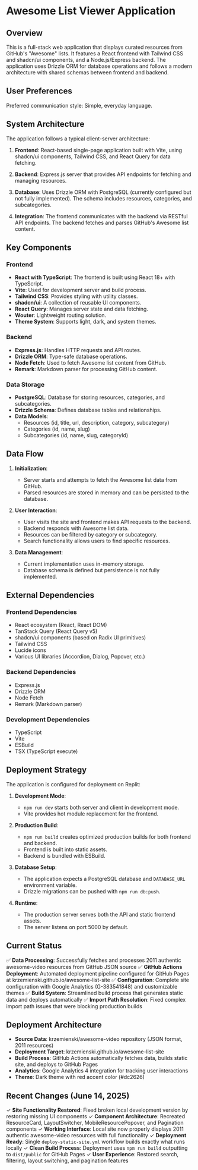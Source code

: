 # Awesome List Viewer Application

## Overview

This is a full-stack web application that displays curated resources from GitHub's "Awesome" lists. It features a React frontend with Tailwind CSS and shadcn/ui components, and a Node.js/Express backend. The application uses Drizzle ORM for database operations and follows a modern architecture with shared schemas between frontend and backend.

## User Preferences

Preferred communication style: Simple, everyday language.

## System Architecture

The application follows a typical client-server architecture:

1. **Frontend**: React-based single-page application built with Vite, using shadcn/ui components, Tailwind CSS, and React Query for data fetching.

2. **Backend**: Express.js server that provides API endpoints for fetching and managing resources.

3. **Database**: Uses Drizzle ORM with PostgreSQL (currently configured but not fully implemented). The schema includes resources, categories, and subcategories.

4. **Integration**: The frontend communicates with the backend via RESTful API endpoints. The backend fetches and parses GitHub's Awesome list content.

## Key Components

### Frontend

- **React with TypeScript**: The frontend is built using React 18+ with TypeScript.
- **Vite**: Used for development server and build process.
- **Tailwind CSS**: Provides styling with utility classes.
- **shadcn/ui**: A collection of reusable UI components.
- **React Query**: Manages server state and data fetching.
- **Wouter**: Lightweight routing solution.
- **Theme System**: Supports light, dark, and system themes.

### Backend

- **Express.js**: Handles HTTP requests and API routes.
- **Drizzle ORM**: Type-safe database operations.
- **Node Fetch**: Used to fetch Awesome list content from GitHub.
- **Remark**: Markdown parser for processing GitHub content.

### Data Storage

- **PostgreSQL**: Database for storing resources, categories, and subcategories.
- **Drizzle Schema**: Defines database tables and relationships.
- **Data Models**: 
  - Resources (id, title, url, description, category, subcategory)
  - Categories (id, name, slug)
  - Subcategories (id, name, slug, categoryId)

## Data Flow

1. **Initialization**:
   - Server starts and attempts to fetch the Awesome list data from GitHub.
   - Parsed resources are stored in memory and can be persisted to the database.

2. **User Interaction**:
   - User visits the site and frontend makes API requests to the backend.
   - Backend responds with Awesome list data.
   - Resources can be filtered by category or subcategory.
   - Search functionality allows users to find specific resources.

3. **Data Management**:
   - Current implementation uses in-memory storage.
   - Database schema is defined but persistence is not fully implemented.

## External Dependencies

### Frontend Dependencies

- React ecosystem (React, React DOM)
- TanStack Query (React Query v5)
- shadcn/ui components (based on Radix UI primitives)
- Tailwind CSS
- Lucide icons
- Various UI libraries (Accordion, Dialog, Popover, etc.)

### Backend Dependencies

- Express.js
- Drizzle ORM
- Node Fetch
- Remark (Markdown parser)

### Development Dependencies

- TypeScript
- Vite
- ESBuild
- TSX (TypeScript execute)

## Deployment Strategy

The application is configured for deployment on Replit:

1. **Development Mode**:
   - `npm run dev` starts both server and client in development mode.
   - Vite provides hot module replacement for the frontend.

2. **Production Build**:
   - `npm run build` creates optimized production builds for both frontend and backend.
   - Frontend is built into static assets.
   - Backend is bundled with ESBuild.

3. **Database Setup**:
   - The application expects a PostgreSQL database and `DATABASE_URL` environment variable.
   - Drizzle migrations can be pushed with `npm run db:push`.

4. **Runtime**:
   - The production server serves both the API and static frontend assets.
   - The server listens on port 5000 by default.

## Current Status

✅ **Data Processing**: Successfully fetches and processes 2011 authentic awesome-video resources from GitHub JSON source
✅ **GitHub Actions Deployment**: Automated deployment pipeline configured for GitHub Pages at krzemienski.github.io/awesome-list-site
✅ **Configuration**: Complete site configuration with Google Analytics (G-383541848) and customizable themes
✅ **Build System**: Streamlined build process that generates static data and deploys automatically
✅ **Import Path Resolution**: Fixed complex import path issues that were blocking production builds

## Deployment Architecture

- **Source Data**: krzemienski/awesome-video repository (JSON format, 2011 resources)
- **Deployment Target**: krzemienski.github.io/awesome-list-site
- **Build Process**: GitHub Actions automatically fetches data, builds static site, and deploys to GitHub Pages
- **Analytics**: Google Analytics 4 integration for tracking user interactions
- **Theme**: Dark theme with red accent color (#dc2626)

## Recent Changes (June 14, 2025)

✓ **Site Functionality Restored**: Fixed broken local development version by restoring missing UI components
✓ **Component Architecture**: Recreated ResourceCard, LayoutSwitcher, MobileResourcePopover, and Pagination components
✓ **Working Interface**: Local site now properly displays 2011 authentic awesome-video resources with full functionality
✓ **Deployment Ready**: Single `deploy-static-site.yml` workflow builds exactly what runs locally
✓ **Clean Build Process**: Deployment uses `npm run build` outputting to `dist/public` for GitHub Pages
✓ **User Experience**: Restored search, filtering, layout switching, and pagination features